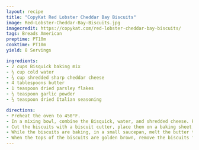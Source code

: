 ```yaml
---
layout: recipe
title: "CopyKat Red Lobster Cheddar Bay Biscuits"
image: Red-Lobster-Cheddar-Bay-Biscuits.jpg
imagecredit: https://copykat.com/red-lobster-cheddar-bay-biscuits/
tags: Breads American
preptime: PT10m
cooktime: PT10m
yield: 8 Servings

ingredients:
- 2 cups Bisquick baking mix
- ½ cup cold water
- ¾ cup shredded sharp cheddar cheese
- 4 tablespoons butter
- 1 teaspoon dried parsley flakes
- ½ teaspoon garlic powder
- ½ teaspoon dried Italian seasoning

directions:
- Preheat the oven to 450°F.
- In a mixing bowl, combine the Bisquick, water, and shredded cheese. Roll out the resulting dough until it is ¾ inch thick.
- Cut the biscuits with a biscuit cutter, place them on a baking sheet, and bake for 8 to 10 minutes.
- While the biscuits are baking, in a small saucepan, melt the butter together with the parsley, garlic powder, and Italian seasoning.
- When the tops of the biscuits are golden brown, remove the biscuits from the oven. Brush the tops with the seasoned butter and serve immediately.
---
```


